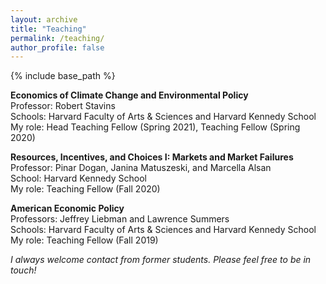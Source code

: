 ```yaml
---
layout: archive
title: "Teaching"
permalink: /teaching/
author_profile: false
---
```


{% include base_path %}

**Economics of Climate Change and Environmental Policy**  
Professor: Robert Stavins  
Schools: Harvard Faculty of Arts & Sciences and Harvard Kennedy School  
My role: Head Teaching Fellow (Spring 2021), Teaching Fellow (Spring 2020)  
  
**Resources, Incentives, and Choices I: Markets and Market Failures**  
Professor: Pinar Dogan, Janina Matuszeski, and Marcella Alsan  
School: Harvard Kennedy School  
My role: Teaching Fellow (Fall 2020)  
  
**American Economic Policy**  
Professors: Jeffrey Liebman and Lawrence Summers  
Schools: Harvard Faculty of Arts & Sciences and Harvard Kennedy School  
My role: Teaching Fellow (Fall 2019)  
  
*I always welcome contact from former students. Please feel free to be in touch!*  
